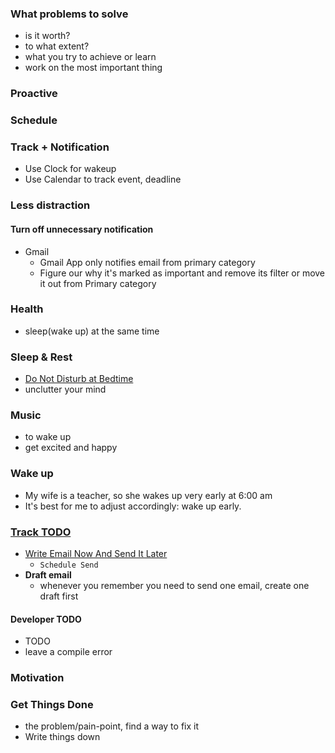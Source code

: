 ### What problems to solve
- is it worth?
- to what extent?
- what you try to achieve or learn
- work on the most important thing

### Proactive

### Schedule

### Track + Notification
- Use Clock for wakeup
- Use Calendar to track event, deadline

### Less distraction
#### Turn off unnecessary notification
- Gmail
  - Gmail App only notifies email from primary category
  - Figure our why it's marked as important and remove its filter or move it out from Primary category

### Health
- sleep(wake up) at the same time
### Sleep & Rest
<!-- - better sleep/rest, so we can wake up -->
- [Do Not Disturb at Bedtime](https://www.macrumors.com/how-to/enable-ios-12-bedtime-feature/)
- unclutter your mind

### Music
- to wake up
- get excited and happy

### Wake up
- My wife is a teacher, so she wakes up very early at 6:00 am
- It's best for me to adjust accordingly: wake up early.

### [Track TODO](https://blog.ninlabs.com/2013/01/programmer-interrupted/)
- [Write Email Now And Send It Later](https://www.cnet.com/how-to/gmails-scheduling-tool-to-send-emails-later-keeps-you-from-being-an-enormous-jackass/)
  - `Schedule Send`
- **Draft email**
  - whenever you remember you need to send one email, create one draft first
#### Developer TODO
- TODO
- leave a compile error

### Motivation
<!-- - Have a thing to do tomorrow -->

### Get Things Done
- the problem/pain-point, find a way to fix it
- Write things down


